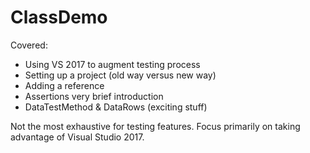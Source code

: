 # ClassDemo
Covered:
  * Using VS 2017 to augment testing process
  * Setting up a project (old way versus new way)
  * Adding a reference
  * Assertions very brief introduction
  * DataTestMethod & DataRows (exciting stuff)


Not the most exhaustive for testing features. Focus primarily on taking advantage of Visual Studio 2017.

